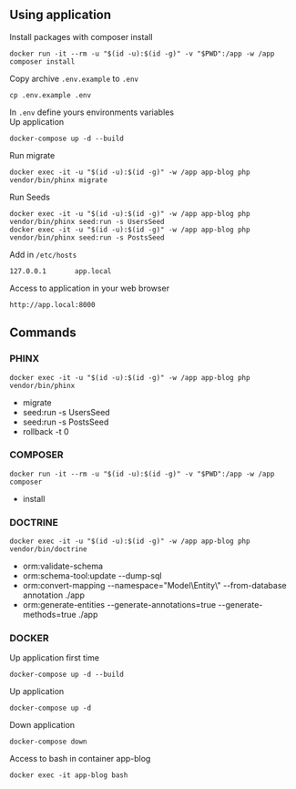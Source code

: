 
## Using application
Install packages with composer install
```
docker run -it --rm -u "$(id -u):$(id -g)" -v "$PWD":/app -w /app composer install
```
Copy archive `.env.example` to `.env`
```
cp .env.example .env
```
In `.env` define yours environments variables  
Up application
```
docker-compose up -d --build
```
Run migrate
```
docker exec -it -u "$(id -u):$(id -g)" -w /app app-blog php vendor/bin/phinx migrate
```
Run Seeds
```
docker exec -it -u "$(id -u):$(id -g)" -w /app app-blog php vendor/bin/phinx seed:run -s UsersSeed
docker exec -it -u "$(id -u):$(id -g)" -w /app app-blog php vendor/bin/phinx seed:run -s PostsSeed
```
Add in `/etc/hosts`
```
127.0.0.1       app.local
```
Access to application in your web browser
```
http://app.local:8000
```
## Commands

### PHINX
```
docker exec -it -u "$(id -u):$(id -g)" -w /app app-blog php vendor/bin/phinx
```
- migrate
- seed:run -s UsersSeed
- seed:run -s PostsSeed
- rollback -t 0 


### COMPOSER
```
docker run -it --rm -u "$(id -u):$(id -g)" -v "$PWD":/app -w /app composer
```
- install

### DOCTRINE
```
docker exec -it -u "$(id -u):$(id -g)" -w /app app-blog php vendor/bin/doctrine
```
- orm:validate-schema
- orm:schema-tool:update --dump-sql 
- orm:convert-mapping --namespace="Model\Entity\\" --from-database annotation ./app
- orm:generate-entities --generate-annotations=true --generate-methods=true  ./app   

### DOCKER
Up application first time
```
docker-compose up -d --build
```
Up application
```
docker-compose up -d
```
Down application
```
docker-compose down
```
Access to bash in container app-blog
```
docker exec -it app-blog bash
``` 
